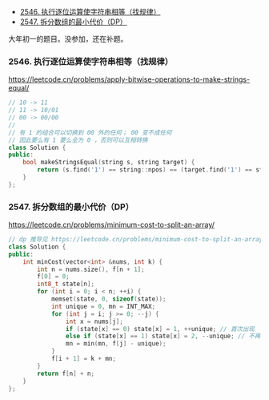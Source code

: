 <!-- @import "[TOC]" {cmd="toc" depthFrom=1 depthTo=6 orderedList=false} -->

<!-- code_chunk_output -->

- [2546. 执行逐位运算使字符串相等（找规律）](#-2546-执行逐位运算使字符串相等找规律)
- [2547. 拆分数组的最小代价（DP）](#-2547-拆分数组的最小代价dp)

<!-- /code_chunk_output -->

大年初一的题目。没参加，还在补题。

### 2546. 执行逐位运算使字符串相等（找规律）

https://leetcode.cn/problems/apply-bitwise-operations-to-make-strings-equal/

```cpp
// 10 -> 11
// 11 -> 10/01
// 00 -> 00/00
//
// 有 1 的组合可以切换到 00 外的任何； 00 变不成任何
// 因此要么有 1 要么全为 0 ，否则可以互相转换
class Solution {
public:
    bool makeStringsEqual(string s, string target) {
        return (s.find('1') == string::npos) == (target.find('1') == string::npos);
    }
};
```

### 2547. 拆分数组的最小代价（DP）

https://leetcode.cn/problems/minimum-cost-to-split-an-array/

```cpp
// dp 推导见 https://leetcode.cn/problems/minimum-cost-to-split-an-array/solution/by-endlesscheng-05s0/
class Solution {
public:
    int minCost(vector<int> &nums, int k) {
        int n = nums.size(), f[n + 1];
        f[0] = 0;
        int8_t state[n];
        for (int i = 0; i < n; ++i) {
            memset(state, 0, sizeof(state));
            int unique = 0, mn = INT_MAX;
            for (int j = i; j >= 0; --j) {
                int x = nums[j];
                if (state[x] == 0) state[x] = 1, ++unique; // 首次出现
                else if (state[x] == 1) state[x] = 2, --unique; // 不再唯一
                mn = min(mn, f[j] - unique);
            }
            f[i + 1] = k + mn;
        }
        return f[n] + n;
    }
};
```
